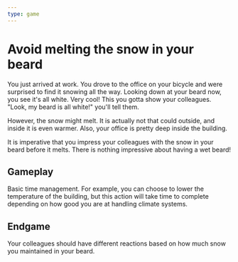 ```yaml
---
type: game
---
```


# Avoid melting the snow in your beard

You just arrived at work.  You drove to the office on your bicycle and
were surprised to find it snowing all the way.  Looking down at your
beard now, you see it's all white.  Very cool!  This you gotta show your
colleagues.  "Look, my beard is all white!" you'll tell them.

However, the snow might melt.  It is actually not that could outside,
and inside it is even warmer.  Also, your office is pretty deep inside
the building.

It is imperative that you impress your colleagues with the snow in your
beard before it melts.  There is nothing impressive about having a wet
beard!


## Gameplay

Basic time management.  For example, you can choose to lower the
temperature of the building, but this action will take time to complete
depending on how good you are at handling climate systems.


## Endgame

Your colleagues should have different reactions based on how much snow
you maintained in your beard.
